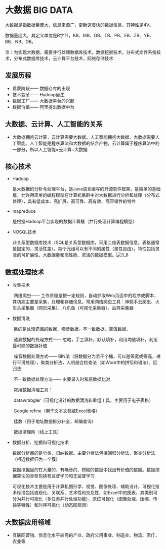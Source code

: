 # 大数据  BIG DATA

​		大数据是指数据量庞大，信息来源广，更新速度快的数据信息，其特性是4V。

​		数据量庞大，其定义单位是B字节，KB、MB、GB、TB、PB、EB、ZB、YB、BB、NB、DB。

​		注：为实现大数据，需要并行处理数据库技术，数据挖掘技术，分布式文件系统技术，分布式数据库技术，云计算平台技术，网络存储技术

## 发展历程

- 启蒙阶段—— 数据仓库的出现
- 技术变革—— Hadoop诞生
- 数据工厂—— 大数据平台的兴起
- 数据价值—— 阿里提出数据中台

## 大数据、云计算、人工智能的关系

- 大数据拥抱云计算，云计算需要大数据。人工智能拥抱大数据，大数据需要人工智能。人工智能是程序算法和大数据的结合产物，云计算属于程序算法中的一部分，所以人工智能=云计算+大数据

## 核心技术

- Hadoop

  是大数据的分析与处理平台，是Java语言编写的开源软件框架，是简单的基础框，允许用简单的编程模型在计算机集群中对大数据进行分析和处理（分布式处理），具有低成本、高扩展、高可靠、高有效、高容错性的特性

- mapreduce

  是根据Hadoop平台实现的数据计算框（并行处理计算编程模型）

- NOSQL技术

  非关系型数据库技术（SQL是关系型数据库，采用二维表数据信息，表格通常是固定的，灵活性差），每个元组可以有不同的属性（属性自由），特性包括灵活的可扩展性、大数据量和高性能、灵活的数据模型。![3_6](E:\MarkDown\images\3_6.png)

## 数据处理技术

- 收集技术

  ​	网络爬虫—— 工作原理是按一定规则，自动抓取Web页面中的程序或脚本，其功能主要是采集，处理和存储信息。常用网络爬虫工具：神箭手云爬虫、火车头采集器（网页采集）、八爪鱼（可视化采集器）、后羿采集器

- 数据清洗

  ​	目的是处理遗漏的数据，噪音数据，不一致数据，空值数据。

  ​	遗漏数据的处理方式—— 忽略，手工填补，默认填补，利用均值填补，利用最可能的数据补值

  ​	噪音数据处理方式—— BIN法（将数据分为若干个桶，可以是等宽或等高，进行平滑处理），聚类分析法，人机结合检查法（如Word中的拼写和语法），回归法

  ​	不一致数据处理方法—— 主要录入时和原数据比对

  ​	常用数据清理工具：

  ​			datawrabgler（可视化设计的数据清洗和重组工具，主要用于电子表格）

  ​			Google refine（用于文本文档或Excel表格）

  ​			佳数（用于地址数据拆分补全，邮编查询）

  ​			数据清理网（线上工具）

- 数据分析、挖掘和可视化技术

  ​	数据分析目的是分类、归纳数据。主要分析法包括回归分析法、聚类分析法（相近数据归为一个簇）

  ​	数据挖掘目的在大量的、有噪音的、模糊的数据中找出有价值的数据。数据挖掘算法的类型包括有监督学习和无监督学习

  ​	可视化技术主要是用于计算机图形学、视觉、图像处理、辅助设计。可视化技术标准包括直观化、关联系、艺术性和交互性，如Excel中的图表，其类别可分为并行可视化（多任务并行处理功能）、原位可视化（图像处理、压缩、传输等特性）和时序可视化（动态图观测）

## 大数据应用领域

- 互联网营销、信息化水平较高的产业、政府公用事业、制造业、物流、医疗、农业等

